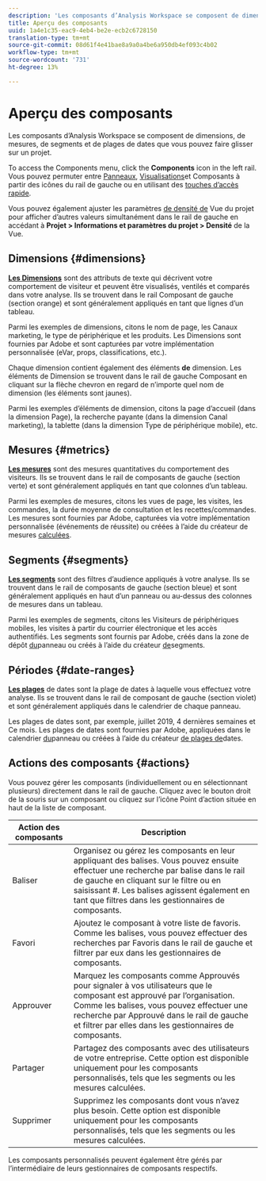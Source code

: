 ```yaml
---
description: 'Les composants d’Analysis Workspace se composent de dimensions, de mesures, de segments et de plages de dates que vous pouvez faire glisser sur un projet. '
title: Aperçu des composants
uuid: 1a4e1c35-eac9-4eb4-be2e-ecb2c6728150
translation-type: tm+mt
source-git-commit: 08d61f4e41bae8a9a0a4be6a950db4ef093c4b02
workflow-type: tm+mt
source-wordcount: '731'
ht-degree: 13%

---
```



# Aperçu des composants

Les composants d’Analysis Workspace se composent de dimensions, de mesures, de segments et de plages de dates que vous pouvez faire glisser sur un projet.

To access the Components menu, click the **Components** icon in the left rail. Vous pouvez permuter entre [Panneaux](https://docs.adobe.com/content/help/en/analytics/analyze/analysis-workspace/panels/panels.html), [Visualisations](https://docs.adobe.com/content/help/fr-FR/analytics/analyze/analysis-workspace/visualizations/freeform-analysis-visualizations.html)et Composants à partir des icônes du rail de gauche ou en utilisant des [touches d’accès rapide](/help/analyze/analysis-workspace/build-workspace-project/fa-shortcut-keys.md).

Vous pouvez également ajuster les paramètres [de densité de](https://docs.adobe.com/content/help/fr-FR/analytics/analyze/analysis-workspace/build-workspace-project/view-density.html) Vue du projet pour afficher d’autres valeurs simultanément dans le rail de gauche en accédant à **Projet > Informations et paramètres du projet > Densité** de la Vue.

## Dimensions {#dimensions}

[**Les Dimensions**](https://docs.adobe.com/content/help/en/analytics/components/dimensions/overview.html) sont des attributs de texte qui décrivent votre comportement de visiteur et peuvent être visualisés, ventilés et comparés dans votre analyse. Ils se trouvent dans le rail Composant de gauche (section orange) et sont généralement appliqués en tant que lignes d’un tableau.

Parmi les exemples de dimensions, citons le nom de page, les Canaux marketing, le type de périphérique et les produits. Les Dimensions sont fournies par Adobe et sont capturées par votre implémentation personnalisée (eVar, props, classifications, etc.).

Chaque dimension contient également des éléments **de** dimension. Les éléments de Dimension se trouvent dans le rail de gauche Composant en cliquant sur la flèche chevron en regard de n’importe quel nom de dimension (les éléments sont jaunes).

Parmi les exemples d’éléments de dimension, citons la page d’accueil (dans la dimension Page), la recherche payante (dans la dimension Canal marketing), la tablette (dans la dimension Type de périphérique mobile), etc.

## Mesures {#metrics}

[**Les mesures**](https://docs.adobe.com/content/help/en/analytics/components/metrics/overview.html) sont des mesures quantitatives du comportement des visiteurs. Ils se trouvent dans le rail de composants de gauche (section verte) et sont généralement appliqués en tant que colonnes d’un tableau.

Parmi les exemples de mesures, citons les vues de page, les visites, les commandes, la durée moyenne de consultation et les recettes/commandes. Les mesures sont fournies par Adobe, capturées via votre implémentation personnalisée (événements de réussite) ou créées à l’aide du créateur de mesures [calculées](https://docs.adobe.com/content/help/fr-FR/analytics/components/calculated-metrics/calcmetric-workflow/cm-build-metrics.html).

## Segments {#segments}

[**Les segments**](https://docs.adobe.com/content/help/fr-FR/analytics/analyze/analysis-workspace/components/t-freeform-project-segment.html) sont des filtres d’audience appliqués à votre analyse. Ils se trouvent dans le rail de composants de gauche (section bleue) et sont généralement appliqués en haut d’un panneau ou au-dessus des colonnes de mesures dans un tableau.

Parmi les exemples de segments, citons les Visiteurs de périphériques mobiles, les visites à partir du courrier électronique et les accès authentifiés. Les segments sont fournis par Adobe, créés dans la zone de dépôt [du](https://docs.adobe.com/content/help/en/analytics/analyze/analysis-workspace/panels/panels.html)panneau ou créés à l’aide du créateur [de](https://docs.adobe.com/content/help/fr-FR/analytics/components/segmentation/segmentation-workflow/seg-build.html)segments.

## Périodes {#date-ranges}

[**Les plages**](https://docs.adobe.com/content/help/fr-FR/analytics/analyze/analysis-workspace/components/calendar-date-ranges/calendar.html) de dates sont la plage de dates à laquelle vous effectuez votre analyse. Ils se trouvent dans le rail de composant de gauche (section violet) et sont généralement appliqués dans le calendrier de chaque panneau.

Les plages de dates sont, par exemple, juillet 2019, 4 dernières semaines et Ce mois. Les plages de dates sont fournies par Adobe, appliquées dans le calendrier [du](https://docs.adobe.com/content/help/en/analytics/analyze/analysis-workspace/panels/panels.html)panneau ou créées à l’aide du créateur [de plages de](https://docs.adobe.com/content/help/en/analytics/analyze/analysis-workspace/components/calendar-date-ranges/custom-date-ranges.html)dates.

## Actions des composants {#actions}

Vous pouvez gérer les composants (individuellement ou en sélectionnant plusieurs) directement dans le rail de gauche. Cliquez avec le bouton droit de la souris sur un composant ou cliquez sur l’icône Point d’action située en haut de la liste de composant.

| Action des composants | Description |
|--- |--- |
| Baliser | Organisez ou gérez les composants en leur appliquant des balises. Vous pouvez ensuite effectuer une recherche par balise dans le rail de gauche en cliquant sur le filtre ou en saisissant #. Les balises agissent également en tant que filtres dans les gestionnaires de composants. |
| Favori | Ajoutez le composant à votre liste de favoris. Comme les balises, vous pouvez effectuer des recherches par Favoris dans le rail de gauche et filtrer par eux dans les gestionnaires de composants. |
| Approuver | Marquez les composants comme Approuvés pour signaler à vos utilisateurs que le composant est approuvé par l’organisation. Comme les balises, vous pouvez effectuer une recherche par Approuvé dans le rail de gauche et filtrer par elles dans les gestionnaires de composants. |
| Partager | Partagez des composants avec des utilisateurs de votre entreprise. Cette option est disponible uniquement pour les composants personnalisés, tels que les segments ou les mesures calculées. |
| Supprimer | Supprimez les composants dont vous n’avez plus besoin. Cette option est disponible uniquement pour les composants personnalisés, tels que les segments ou les mesures calculées. |

Les composants personnalisés peuvent également être gérés par l’intermédiaire de leurs gestionnaires de composants respectifs.
